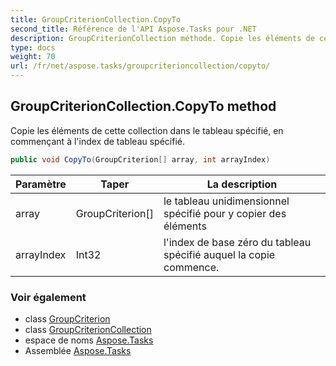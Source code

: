 ```yaml
---
title: GroupCriterionCollection.CopyTo
second_title: Référence de l'API Aspose.Tasks pour .NET
description: GroupCriterionCollection méthode. Copie les éléments de cette collection dans le tableau spécifié en commençant à lindex de tableau spécifié.
type: docs
weight: 70
url: /fr/net/aspose.tasks/groupcriterioncollection/copyto/
---
```

## GroupCriterionCollection.CopyTo method

Copie les éléments de cette collection dans le tableau spécifié, en commençant à l'index de tableau spécifié.

```csharp
public void CopyTo(GroupCriterion[] array, int arrayIndex)
```

| Paramètre | Taper | La description |
| --- | --- | --- |
| array | GroupCriterion[] | le tableau unidimensionnel spécifié pour y copier des éléments |
| arrayIndex | Int32 | l'index de base zéro du tableau spécifié auquel la copie commence. |

### Voir également

* class [GroupCriterion](../../groupcriterion/)
* class [GroupCriterionCollection](../)
* espace de noms [Aspose.Tasks](../../groupcriterioncollection/)
* Assemblée [Aspose.Tasks](../../../)


